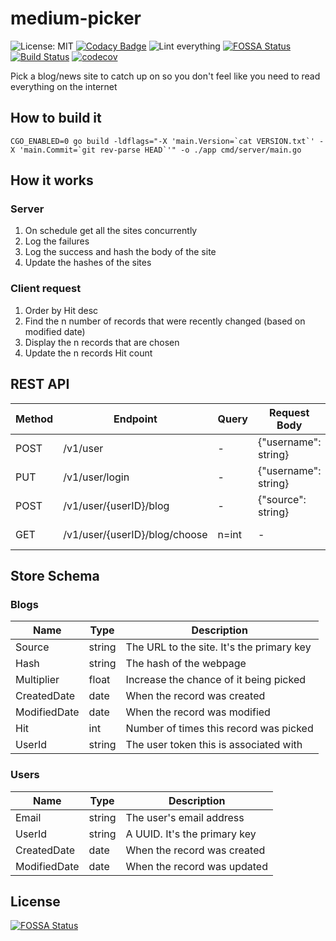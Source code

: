 # medium-picker

![License: MIT](https://img.shields.io/badge/License-MIT-green.svg)
[![Codacy Badge](https://api.codacy.com/project/badge/Grade/b06d2ab8a21941b78abc54eafd1941e4)](https://app.codacy.com/gh/ankur22/medium-picker?utm_source=github.com&utm_medium=referral&utm_content=ankur22/medium-picker&utm_campaign=Badge_Grade)
![Lint everything](https://github.com/ankur22/medium-picker/workflows/Lint%20everything/badge.svg)
[![FOSSA Status](https://app.fossa.com/api/projects/custom%2B20992%2Fgithub.com%2Fankur22%2Fmedium-picker.svg?type=shield)](https://app.fossa.com/projects/custom%2B20992%2Fgithub.com%2Fankur22%2Fmedium-picker?ref=badge_shield)
[![Build Status](https://travis-ci.com/ankur22/medium-picker.svg?branch=main)](https://travis-ci.com/ankur22/medium-picker)
[![codecov](https://codecov.io/gh/ankur22/medium-picker/branch/main/graph/badge.svg?token=T5NKEL12CW)](https://codecov.io/gh/ankur22/medium-picker)

Pick a blog/news site to catch up on so you don't feel like you need to read everything on the internet

## How to build it

```shell
CGO_ENABLED=0 go build -ldflags="-X 'main.Version=`cat VERSION.txt`' -X 'main.Commit=`git rev-parse HEAD`'" -o ./app cmd/server/main.go
```

## How it works

### Server

1. On schedule get all the sites concurrently
2. Log the failures
3. Log the success and hash the body of the site
4. Update the hashes of the sites

### Client request

1. Order by Hit desc
2. Find the n number of records that were recently changed (based on modified date)
3. Display the n records that are chosen
4. Update the n records Hit count

## REST API

| Method | Endpoint                      | Query | Request Body         | Reponse Body           | Success Code | Failures | Description             |
|--------|-------------------------------|-------|----------------------|------------------------|--------------|----------|-------------------------|
| POST   | /v1/user                      | -     | {"username": string} | [{"userId": "string"}] | 201          | 400 409  | Create account          |
| PUT    | /v1/user/login                | -     | {"username": string} | [{"userId": "string"}] | 200          | 400 404  | Login                   |
| POST   | /v1/user/{userID}/blog        | -     | {"source": string}   | -                      | 204          | 400 409  | Add a new blog source   |
| GET    | /v1/user/{userID}/blog/choose | n=int | -                    | [{"url": "string"}]    | 200          | 400 404  | Get n blog urls to read |

## Store Schema

### Blogs

| Name         | Type   | Description                               |
|--------------|--------|-------------------------------------------|
| Source       | string | The URL to the site. It's the primary key |
| Hash         | string | The hash of the webpage                   |
| Multiplier   | float  | Increase the chance of it being picked    |
| CreatedDate  | date   | When the record was created               |
| ModifiedDate | date   | When the record was modified              |
| Hit          | int    | Number of times this record was picked    |
| UserId       | string | The user token this is associated with    |

### Users

| Name         | Type   | Description                  |
|--------------|--------|------------------------------|
| Email        | string | The user's email address     |
| UserId       | string | A UUID. It's the primary key |
| CreatedDate  | date   | When the record was created  |
| ModifiedDate | date   | When the record was updated  |

## License

[![FOSSA Status](https://app.fossa.com/api/projects/custom%2B20992%2Fgithub.com%2Fankur22%2Fmedium-picker.svg?type=large)](https://app.fossa.com/projects/custom%2B20992%2Fgithub.com%2Fankur22%2Fmedium-picker?ref=badge_large)
